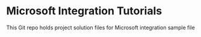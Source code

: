 # Microsoft Integration Tutorials
 This Git repo holds project solution files for Microsoft integration sample file
